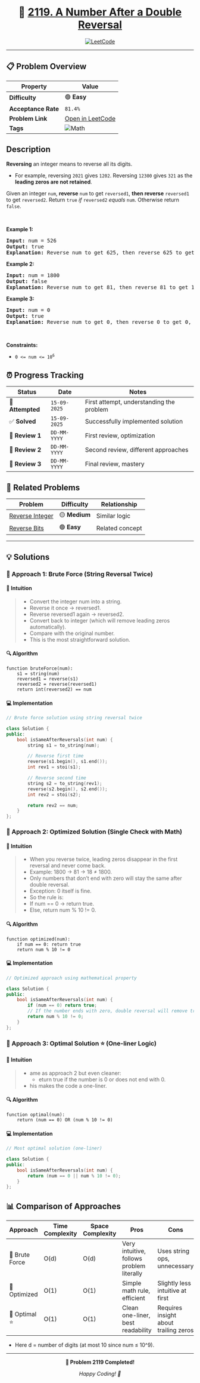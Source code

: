 <div align="center">

# 🧠 [2119. A Number After a Double Reversal](https://leetcode.com/problems/a-number-after-a-double-reversal/)

[![LeetCode](https://img.shields.io/badge/LeetCode-Problem%202119-FFA116?style=for-the-badge&logo=leetcode&logoColor=white)](https://leetcode.com/problems/a-number-after-a-double-reversal/)

</div>

---

## 📋 Problem Overview

| Property            | Value                                                                               |
| ------------------- | ----------------------------------------------------------------------------------- |
| **Difficulty**      | 🟢 **Easy**                                                                         |
| **Acceptance Rate** | `81.4%`                                                                             |
| **Problem Link**    | [Open in LeetCode](https://leetcode.com/problems/a-number-after-a-double-reversal/) |
| **Tags**            | ![Math](https://img.shields.io/badge/-Math-blue?style=flat-square)                  |

## Description

<!-- description:start -->

<p><strong>Reversing</strong> an integer means to reverse all its digits.</p>

<ul>
	<li>For example, reversing <code>2021</code> gives <code>1202</code>. Reversing <code>12300</code> gives <code>321</code> as the <strong>leading zeros are not retained</strong>.</li>
</ul>

<p>Given an integer <code>num</code>, <strong>reverse</strong> <code>num</code> to get <code>reversed1</code>, <strong>then reverse</strong> <code>reversed1</code> to get <code>reversed2</code>. Return <code>true</code> <em>if</em> <code>reversed2</code> <em>equals</em> <code>num</code>. Otherwise return <code>false</code>.</p>

<p>&nbsp;</p>
<p><strong class="example">Example 1:</strong></p>

<pre>
<strong>Input:</strong> num = 526
<strong>Output:</strong> true
<strong>Explanation:</strong> Reverse num to get 625, then reverse 625 to get 526, which equals num.
</pre>

<p><strong class="example">Example 2:</strong></p>

<pre>
<strong>Input:</strong> num = 1800
<strong>Output:</strong> false
<strong>Explanation:</strong> Reverse num to get 81, then reverse 81 to get 18, which does not equal num.
</pre>

<p><strong class="example">Example 3:</strong></p>

<pre>
<strong>Input:</strong> num = 0
<strong>Output:</strong> true
<strong>Explanation:</strong> Reverse num to get 0, then reverse 0 to get 0, which equals num.
</pre>

<p>&nbsp;</p>
<p><strong>Constraints:</strong></p>

<ul>
	<li><code>0 &lt;= num &lt;= 10<sup>6</sup></code></li>
</ul>

<!-- description:end -->

## ⏰ Progress Tracking

| Status           | Date         | Notes                                    |
| ---------------- | ------------ | ---------------------------------------- |
| 🎯 **Attempted** | `15-09-2025` | First attempt, understanding the problem |
| ✅ **Solved**    | `15-09-2025` | Successfully implemented solution        |
| 🔄 **Review 1**  | `DD-MM-YYYY` | First review, optimization               |
| 🔄 **Review 2**  | `DD-MM-YYYY` | Second review, different approaches      |
| 🔄 **Review 3**  | `DD-MM-YYYY` | Final review, mastery                    |

## 🔗 Related Problems

| Problem                                                           | Difficulty    | Relationship    |
| ----------------------------------------------------------------- | ------------- | --------------- |
| [Reverse Integer](https://leetcode.com/problems/reverse-integer/) | 🟡 **Medium** | Similar logic   |
| [Reverse Bits](https://leetcode.com/problems/reverse-bits/)       | 🟢 **Easy**   | Related concept |

---

## 💡 Solutions

### 🥉 Approach 1: Brute Force (String Reversal Twice)

#### 📝 Intuition

> - Convert the integer num into a string.
> - Reverse it once → reversed1.
> - Reverse reversed1 again → reversed2.
> - Convert back to integer (which will remove leading zeros automatically).
> - Compare with the original number.
> - This is the most straightforward solution.

#### 🔍 Algorithm

```pseudo
function bruteForce(num):
    s1 = string(num)
    reversed1 = reverse(s1)
    reversed2 = reverse(reversed1)
    return int(reversed2) == num
```

#### 💻 Implementation

```cpp
// Brute force solution using string reversal twice

class Solution {
public:
    bool isSameAfterReversals(int num) {
        string s1 = to_string(num);

        // Reverse first time
        reverse(s1.begin(), s1.end());
        int rev1 = stoi(s1);

        // Reverse second time
        string s2 = to_string(rev1);
        reverse(s2.begin(), s2.end());
        int rev2 = stoi(s2);

        return rev2 == num;
    }
};
```

### 🥈 Approach 2: Optimized Solution (Single Check with Math)

#### 📝 Intuition

> - When you reverse twice, leading zeros disappear in the first reversal and never come back.
> - Example: 1800 → 81 → 18 ≠ 1800.
> - Only numbers that don’t end with zero will stay the same after double reversal.
> - Exception: 0 itself is fine.
> - So the rule is:
> - If num == 0 → return true.
> - Else, return num % 10 != 0.

#### 🔍 Algorithm

```pseudo
function optimized(num):
    if num == 0: return true
    return num % 10 != 0
```

#### 💻 Implementation

```cpp
// Optimized approach using mathematical property

class Solution {
public:
    bool isSameAfterReversals(int num) {
        if (num == 0) return true;
        // If the number ends with zero, double reversal will remove trailing zero
        return num % 10 != 0;
    }
};
```

### 🥇 Approach 3: Optimal Solution ⭐ (One-liner Logic)

#### 📝 Intuition

> - ame as approach 2 but even cleaner:
>   - eturn true if the number is 0 or does not end with 0.
> - his makes the code a one-liner.

#### 🔍 Algorithm

```pseudo
function optimal(num):
    return (num == 0) OR (num % 10 != 0)
```

#### 💻 Implementation

```cpp
// Most optimal solution (one-liner)

class Solution {
public:
    bool isSameAfterReversals(int num) {
        return (num == 0 || num % 10 != 0);
    }
};
```

## 📊 Comparison of Approaches

| Approach       | Time Complexity | Space Complexity | Pros                                      | Cons                                  |
| -------------- | --------------- | ---------------- | ----------------------------------------- | ------------------------------------- |
| 🥉 Brute Force | O(d)            | O(d)             | Very intuitive, follows problem literally | Uses string ops, unnecessary          |
| 🥈 Optimized   | O(1)            | O(1)             | Simple math rule, efficient               | Slightly less intuitive at first      |
| 🥇 Optimal ⭐  | O(1)            | O(1)             | Clean one-liner, best readability         | Requires insight about trailing zeros |

- Here d = number of digits (at most 10 since num ≤ 10^9).

---

<div align="center">

**🎯 Problem 2119 Completed!**

_Happy Coding! 🚀_

</div>
